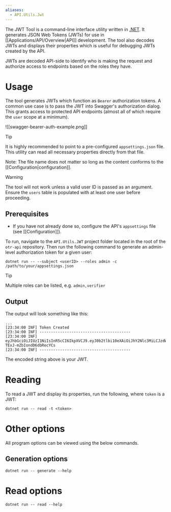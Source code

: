 ```yaml
---
aliases:
  - API.Utils.Jwt
---
```

The JWT Tool is a command-line interface utility written in [.NET](https://learn.microsoft.com/en-us/dotnet/). It generates JSON Web Tokens (JWTs) for use in [[Applications/API/Overview|API]] development. The tool also decodes JWTs and displays their properties which is useful for debugging JWTs created by the API.

JWTs are decoded API-side to identify who is making the request and authorize access to endpoints based on the roles they have.

# Usage

The tool generates JWTs which function as `Bearer` authorization tokens. A common use case is to pass the JWT into Swagger's authorization dialog. This grants access to protected API endpoints (almost all of which require the `user` scope at a minimum).

![[swagger-bearer-auth-example.png]]

>[!tip]
>It is highly recommended to point to a pre-configured `appsettings.json` file. This utility can read all necessary properties directly from that file.
>
>Note: The file name does not matter so long as the content conforms to the [[Configuration|configuration]].

>[!warning]
>The tool will not work unless a valid user ID is passed as an argument. Ensure the `users` table is populated with at least one user before proceeding.

## Prerequisites

- If you have not already done so, configure the API's `appsettings` file (see [[Configuration]]).

To run, navigate to the `API.Utils.JWT` project folder located in the root of the `otr-api` repository. Then run the following command to generate an admin-level authorization token for a given user:

```shell
dotnet run -- --subject <userID> --roles admin -c /path/to/your/appsettings.json
```

> [!tip]
> Multiple roles can be listed, e.g. `admin,verifier`

## Output

The output will look something like this:

```
...
[23:34:00 INF] Token Created
[23:34:00 INF] ----------------------------------------
[23:34:00 INF] eyJhbGciOiJIUzI1NiIsInR5cCI6IkpXVCJ9.eyJ0b2tlbi10eXAiOiJhY2Nlc3MiLCJzdWIiOiIyMCIsInJvbGUiOiJ1c2VyIiwiaW5zdCI6IjM4MWYyY2Y3LWE0MDEtNDdiOC1hZGZlLWY1ODNkZGU3OThiZiIsIm5iZiI6MTc0NTk4NDA0MCwiZXhwIjoxNzQ1OTg3NjQwLCJpYXQiOjE3NDU5ODQwNDAsImlzcyI6Imh0dHA6Ly9sb2NhbGhvc3Q6NTA3NSIsImF1ZCI6Imh0dHA6Ly9sb2NhbGhvc3Q6MzAwMCJ9.ZlBfBVakV8IJuggGoGpr-TExJ-mZbIondD6dbRecYCs
[23:34:00 INF] ----------------------------------------
```

The encoded string above is your JWT.

# Reading

To read a JWT and display its properties, run the following, where `token` is a JWT:

```
dotnet run -- read -t <token>
```

# Other options

All program options can be viewed using the below commands.

## Generation options

```
dotnet run -- generate --help
```

# Read options

```
dotnet run -- read --help
```
